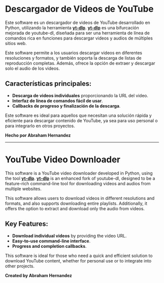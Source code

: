 # Descargador de Videos de YouTube

Este software es un descargador de videos de YouTube desarrollado en Python, utilizando la herramienta **<a href="https://github.com/yt-dlp/yt-dlp">yt-dlp</a>**. **<a href="https://github.com/yt-dlp/yt-dlp">yt-dlp</a>** es una bifurcación mejorada de youtube-dl, diseñada para ser una herramienta de línea de comandos rica en funciones para descargar videos y audios de múltiples sitios web.

Este software permite a los usuarios descargar videos en diferentes resoluciones y formatos, y también soporta la descarga de listas de reproducción completas. Además, ofrece la opción de extraer y descargar solo el audio de los videos.

## Características principales:
- **Descarga de videos individuales** proporcionando la URL del video.
- **Interfaz de línea de comandos fácil de usar**.
- **Callbacks de progreso y finalización de la descarga**.

Este software es ideal para aquellos que necesitan una solución rápida y eficiente para descargar contenido de YouTube, ya sea para uso personal o para integrarlo en otros proyectos.

**Hecho por Abraham Hernandez**

---

# YouTube Video Downloader

This software is a YouTube video downloader developed in Python, using the tool **<a href="https://github.com/yt-dlp/yt-dlp">yt-dlp</a>**. **<a href="https://github.com/yt-dlp/yt-dlp">yt-dlp</a>** is an enhanced fork of youtube-dl, designed to be a feature-rich command-line tool for downloading videos and audios from multiple websites.

This software allows users to download videos in different resolutions and formats, and also supports downloading entire playlists. Additionally, it offers the option to extract and download only the audio from videos.

## Key Features:
- **Download individual videos** by providing the video URL.
- **Easy-to-use command-line interface**.
- **Progress and completion callbacks**.

This software is ideal for those who need a quick and efficient solution to download YouTube content, whether for personal use or to integrate into other projects.

**Created by Abraham Hernandez**
